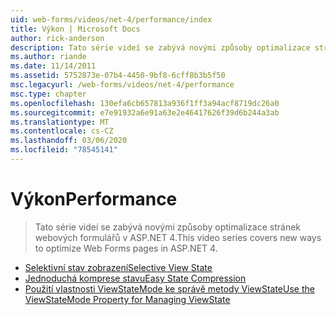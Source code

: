 ```yaml
---
uid: web-forms/videos/net-4/performance/index
title: Výkon | Microsoft Docs
author: rick-anderson
description: Tato série videí se zabývá novými způsoby optimalizace stránek webových formulářů v ASP.NET 4.
ms.author: riande
ms.date: 11/14/2011
ms.assetid: 5752873e-07b4-4450-9bf8-6cff8b3b5f50
msc.legacyurl: /web-forms/videos/net-4/performance
msc.type: chapter
ms.openlocfilehash: 130efa6cb657813a936f1ff3a94acf8719dc26a0
ms.sourcegitcommit: e7e91932a6e91a63e2e46417626f39d6b244a3ab
ms.translationtype: MT
ms.contentlocale: cs-CZ
ms.lasthandoff: 03/06/2020
ms.locfileid: "78545141"
---
```

# <a name="performance"></a><span data-ttu-id="7c7bb-103">Výkon</span><span class="sxs-lookup"><span data-stu-id="7c7bb-103">Performance</span></span>

> <span data-ttu-id="7c7bb-104">Tato série videí se zabývá novými způsoby optimalizace stránek webových formulářů v ASP.NET 4.</span><span class="sxs-lookup"><span data-stu-id="7c7bb-104">This video series covers new ways to optimize Web Forms pages in ASP.NET 4.</span></span>

- [<span data-ttu-id="7c7bb-105">Selektivní stav zobrazení</span><span class="sxs-lookup"><span data-stu-id="7c7bb-105">Selective View State</span></span>](aspnet-4-quick-hit-selective-view-state.md)
- [<span data-ttu-id="7c7bb-106">Jednoduchá komprese stavu</span><span class="sxs-lookup"><span data-stu-id="7c7bb-106">Easy State Compression</span></span>](aspnet-4-quick-hit-easy-state-compression.md)
- [<span data-ttu-id="7c7bb-107">Použití vlastnosti ViewStateMode ke správě metody ViewState</span><span class="sxs-lookup"><span data-stu-id="7c7bb-107">Use the ViewStateMode Property for Managing ViewState</span></span>](how-do-i-use-the-viewstatemode-property-for-managing-viewstate.md)
